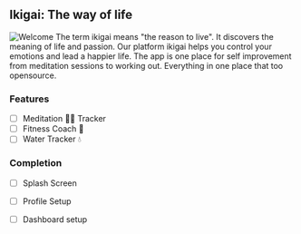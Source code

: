 ## Ikigai: The way of life
![Welcome](https://i.imgur.com/3SopiLm.png)
The term ikigai means "the reason to live". It discovers the meaning of life and passion. Our platform ikigai helps you control your emotions and lead a happier life. The app is one place for self improvement from meditation sessions to working out. Everything in one place that too opensource.

### Features
- [ ] Meditation 🧘‍♂️ Tracker
- [ ] Fitness Coach 💪 
- [ ] Water Tracker 💧 

### Completion
- [ ] Splash Screen 
- [ ] Profile Setup
- [ ] Dashboard setup

